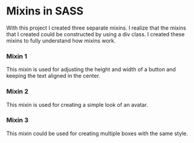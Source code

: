 # Mixins in SASS

With this project I created three separate mixins. I realize that the mixins that I created could be constructed by using a div class. I created these mixins to fully understand how mixins work.

### Mixin 1

This mixin is used for adjusting the height and width of a button and keeping the text aligned in the center. 

### Mixin 2

This mixin is used for creating a simple look of an avatar. 

### Mixin 3

This mixin could be used for creating multiple boxes with the same style.
